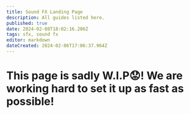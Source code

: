 ```yaml
---
title: Sound FX Landing Page
description: All guides listed here.
published: true
date: 2024-02-08T18:02:16.206Z
tags: sfx, sound fx
editor: markdown
dateCreated: 2024-02-06T17:06:37.964Z
---
```


# This page is sadly W.I.P😟! We are working hard to set it up as fast as possible!